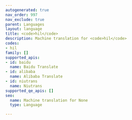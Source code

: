 ```yaml
---
autogenerated: true
nav_order: 997
nav_exclude: true
parent: Languages
layout: language
title: <code>hil</code>
description: Machine translation for <code>hil</code>
codes:
- hil
family: []
supported_apis:
- id: baidu
  name: Baidu Translate
- id: alibaba
  name: Alibaba Translate
- id: niutrans
  name: Niutrans
supported_qe_apis: []
seo:
  name: Machine translation for None
  type: Language

---
```


